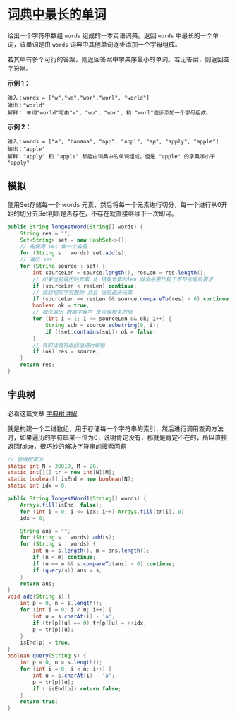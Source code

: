 # [词典中最长的单词](https://leetcode-cn.com/problems/longest-word-in-dictionary/)

给出一个字符串数组 `words` 组成的一本英语词典。返回 `words` 中最长的一个单词，该单词是由 `words` 词典中其他单词逐步添加一个字母组成。

若其中有多个可行的答案，则返回答案中字典序最小的单词。若无答案，则返回空字符串。

 

**示例 1：**

```
输入：words = ["w","wo","wor","worl", "world"]
输出："world"
解释： 单词"world"可由"w", "wo", "wor", 和 "worl"逐步添加一个字母组成。
```

**示例 2：**

```text
输入：words = ["a", "banana", "app", "appl", "ap", "apply", "apple"]
输出："apple"
解释："apply" 和 "apple" 都能由词典中的单词组成。但是 "apple" 的字典序小于 "apply" 
```



## 模拟

使用Set存储每一个 words 元素，然后将每一个元素进行切分，每一个进行从0开始的切分去Set判断是否存在，不存在就直接继续下一次即可。

```java
public String longestWord(String[] words) {
    String res = "";
    Set<String> set = new HashSet<>();
    // 先使用 set 做一个去重
    for (String s : words) set.add(s);
    // 遍历 set
    for (String source : set) {
        int sourceLen = source.length(), resLen = res.length();
        // 如果当前遍历的元素 比 结果元素的len 就没必要比较了不符合题目要求
        if (sourceLen < resLen) continue;
        // 排除相同字符数的 并且 当前遍历元素
        if (sourceLen == resLen && source.compareTo(res) > 0) continue;
        boolean ok = true;
        // 按位遍历 数据字典中 是否有相关的值
        for (int i = 1; i <= sourceLen && ok; i++) {
            String sub = source.substring(0, i);
            if (!set.contains(sub)) ok = false;
        }
        // 有的话就将返回值进行赋值
        if (ok) res = source;
    }
    return res;
}
```





## 字典树

必看这篇文章 [字典树讲解](https://mp.weixin.qq.com/s?__biz=MzU4NDE3MTEyMA==&mid=2247488490&idx=1&sn=db2998cb0e5f08684ee1b6009b974089)

就是构建一个二维数组，用于存储每一个字符串的索引，然后进行调用查询方法时，如果遍历的字符串某一位为0，说明肯定没有，那就是肯定不在的，所以直接返回false，很巧妙的解决字符串的搜索问题

```java
// 前缀树算法
static int N = 30010, M = 26;
static int[][] tr = new int[N][M];
static boolean[] isEnd = new boolean[N];
static int idx = 0;

public String longestWord1(String[] words) {
    Arrays.fill(isEnd, false);
    for (int i = 0; i <= idx; i++) Arrays.fill(tr[i], 0);
    idx = 0;

    String ans = "";
    for (String s : words) add(s);
    for (String s : words) {
        int n = s.length(), m = ans.length();
        if (n < m) continue;
        if (n == m && s.compareTo(ans) > 0) continue;
        if (query(s)) ans = s;
    }
    return ans;
}
void add(String s) {
    int p = 0, n = s.length();
    for (int i = 0; i < n; i++) {
        int u = s.charAt(i) - 'a';
        if (tr[p][u] == 0) tr[p][u] = ++idx;
        p = tr[p][u];
    }
    isEnd[p] = true;
}
boolean query(String s) {
    int p = 0, n = s.length();
    for (int i = 0; i < n; i++) {
        int u = s.charAt(i) - 'a';
        p = tr[p][u];
        if (!isEnd[p]) return false;
    }
    return true;
}
```